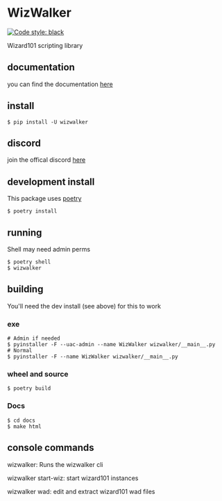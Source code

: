 # WizWalker

[![Code style: black](https://img.shields.io/badge/code%20style-black-000000.svg)](https://github.com/psf/black)

Wizard101 scripting library

## documentation
you can find the documentation [here](https://starrfox.github.io/wizwalker/)

## install
```shell
$ pip install -U wizwalker
```

## discord
join the offical discord [here](https://discord.gg/JHrdCNK)

## development install
This package uses [poetry](https://python-poetry.org/)
```shell
$ poetry install
```

## running
Shell may need admin perms
```shell
$ poetry shell
$ wizwalker
```

## building
You'll need the dev install (see above) for this to work

### exe
```shell
# Admin if needed
$ pyinstaller -F --uac-admin --name WizWalker wizwalker/__main__.py
# Normal
$ pyinstaller -F --name WizWalker wizwalker/__main__.py
```

### wheel and source
```shell
$ poetry build
```

### Docs
```shell
$ cd docs
$ make html
```

## console commands
wizwalker: Runs the wizwalker cli

wizwalker start-wiz: start wizard101 instances

wizwalker wad: edit and extract wizard101 wad files
